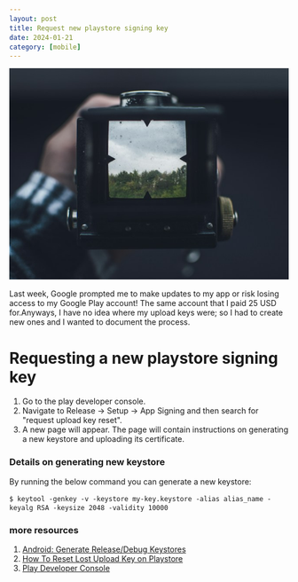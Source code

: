 ```yaml
---
layout: post
title: Request new playstore signing key
date: 2024-01-21
category: [mobile]
---
```


<img src="/assets/2024-01-21-request-new-playstore-signing-key/android.jpg" alt="android.jpg"/>

Last week, Google prompted me to make updates to my app or risk losing access to my Google Play account! The same account that I paid 25 USD for.Anyways, I have no idea where my upload keys were; so I had to create new ones and I wanted to document the process.

# Requesting a new playstore signing key
1. Go to the play developer console.
2. Navigate to Release -> Setup -> App Signing  and then search for "request upload key reset".
3. A new page will appear. The page will contain instructions on generating a new keystore and uploading its certificate. 

### Details on generating new keystore
By running the below command you can generate a new keystore:
```
$ keytool -genkey -v -keystore my-key.keystore -alias alias_name -keyalg RSA -keysize 2048 -validity 10000
```
### more resources
1. [Android: Generate Release/Debug Keystores](https://coderwall.com/p/r09hoq/android-generate-release-debug-keystores)
2. [How To Reset Lost Upload Key on Playstore](https://mobikul.com/how-to-reset-lost-upload-key-on-playstore/)
3. [Play Developer Console](https://play.google.com/console)
